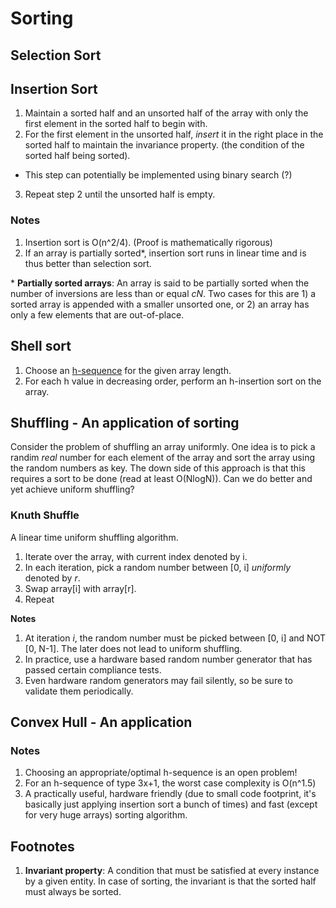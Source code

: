 # Sorting

## Selection Sort


## Insertion Sort

1. Maintain a sorted half and an unsorted half of the array with only the first element in the sorted half to begin with.
2. For the first element in the unsorted half, *insert* it in the right place in the sorted half to maintain the invariance property. (the condition of the sorted half being sorted).
  * This step can potentially be implemented using binary search (?)
3. Repeat step 2 until the unsorted half is empty.

### Notes

1. Insertion sort is O(n^2/4). (Proof is mathematically rigorous)
2. If an array is partially sorted\*, insertion sort runs in linear time and is thus better than selection sort.

\* **Partially sorted arrays**: An array is said to be partially sorted when the number of inversions are less than or equal *cN*.
Two cases for this are 1) a sorted array is appended with a smaller unsorted one, or 2) an array has only a few elements that are out-of-place.

## Shell sort

1. Choose an [h-sequence](https://en.wikipedia.org/wiki/Shellsort#Gap_sequences) for the given array length.
2. For each h value in decreasing order, perform an h-insertion sort on the array.

## Shuffling - An application of sorting

Consider the problem of shuffling an array uniformly.
One idea is to pick a randim *real* number for each element of the array and sort the array using the random numbers as key.
The down side of this approach is that this requires a sort to be done (read at least O(NlogN)).
Can we do better and yet achieve uniform shuffling?

### Knuth Shuffle

A linear time uniform shuffling algorithm.
1. Iterate over the array, with current index denoted by i.
2. In each iteration, pick a random number between [0, i] *uniformly* denoted by *r*.
3. Swap array[i] with array[r].
4. Repeat

**Notes**
1. At iteration *i*, the random number must be picked between [0, i] and NOT [0, N-1].
The later does not lead to uniform shuffling.
2. In practice, use a hardware based random number generator that has passed certain compliance tests.
3. Even hardware random generators may fail silently, so be sure to validate them periodically.

## Convex Hull - An application
### Notes

1. Choosing an appropriate/optimal h-sequence is an open problem!
2. For an h-sequence of type 3x+1, the worst case complexity is O(n^1.5)
3. A practically useful, hardware friendly (due to small code footprint, it's basically just applying insertion sort a bunch of times) and fast (except for very huge arrays) sorting algorithm.

## Footnotes

1. **Invariant property**: A condition that must be satisfied at every instance by a given entity. In case of sorting, the invariant is that the sorted half must always be sorted.



